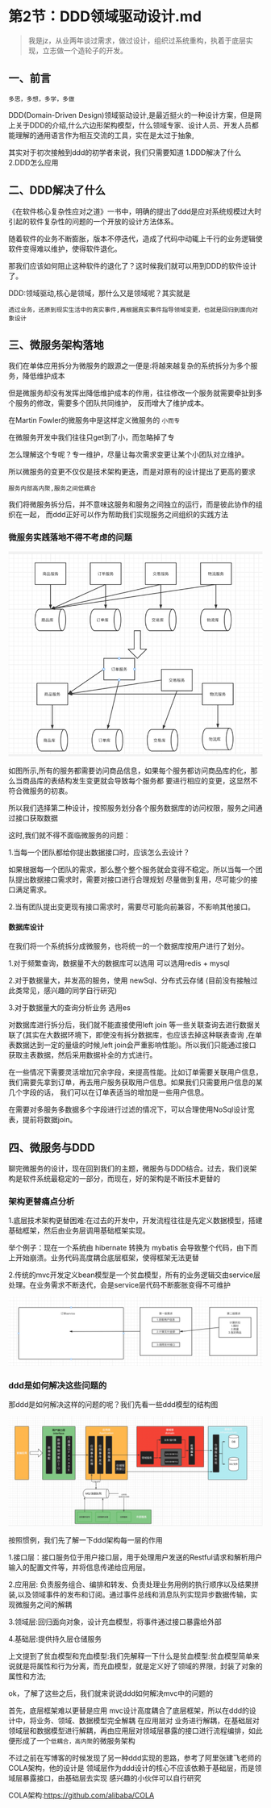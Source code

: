 # 第2节：DDD领域驱动设计.md
>我是jz，从业两年谈过需求，做过设计，组织过系统重构，执着于底层实现，立志做一个造轮子的开发。

## 一、前言
`多思，多想，多学，多做`

DDD(Domain-Driven Design)领域驱动设计,是最近挺火的一种设计方案，但是网上关于DDD的介绍,什么六边形架构模型，什么领域专家、设计人员、开发人员都能理解的通用语言作为相互交流的工具，实在是太过于抽象,

其实对于初次接触到ddd的初学者来说，我们只需要知道 1.DDD解决了什么 2.DDD怎么应用

## 二、DDD解决了什么

《在软件核心复杂性应对之道》一书中，明确的提出了ddd是应对系统规模过大时引起的软件复杂性的问题的一个开放的设计方法体系。

随着软件的业务不断膨胀，版本不停迭代，造成了代码中动辄上千行的业务逻辑使软件变得难以维护，使得软件退化。

那我们应该如何阻止这种软件的退化了？这时候我们就可以用到DDD的软件设计了。

DDD:领域驱动,核心是领域，那什么又是领域呢？其实就是

`透过业务，还原到现实生活中的真实事件,再根据真实事件指导领域变更，也就是回归到面向对象设计`


## 三、微服务架构落地

我们在单体应用拆分为微服务的跟源之一便是:将越来越复杂的系统拆分为多个服务，降低维护成本

但是微服务却没有发挥出降低维护成本的作用，往往修改一个服务就需要牵扯到多个服务的修改，需要多个团队共同维护，
反而增大了维护成本。

在Martin Fowler的微服务中是这样定义微服务的  `小而专`

在微服务开发中我们往往只get到了小，而忽略掉了专

怎么理解这个专呢？专一维护，尽量让每次需求变更让某个小团队对立维护。

所以微服务的变更不仅仅是技术架构更迭，而是对原有的设计提出了更高的要求

`服务内部高内聚,服务之间低耦合`

我们将微服务拆分后，并不意味这服务和服务之间独立的运行，而是彼此协作的组织在一起，
而ddd正好可以作为帮助我们实现服务之间组织的实践方法

### 微服务实践落地不得不考虑的问题

![img.png](../../assets/img/other/Chapter_2/微服务设计.png)

如图所示,所有的服务都需要访问商品信息，如果每个服务都访问商品库的化，那么当商品库的表结构发生变更就会导致每个服务都
要进行相应的变更，这显然不符合微服务的初衷。

所以我们选择第二种设计，按照服务划分各个服务数据库的访问权限，服务之间通过接口获取数据

这时,我们就不得不面临微服务的问题：

1.当每一个团队都给你提出数据接口时，应该怎么去设计？

如果根据每一个团队的需求，那么整个整个服务就会变得不稳定。所以当每一个团队提出数据接口需求时，需要对接口进行合理规划
尽量做到复用，尽可能少的接口满足需求。

2.当有团队提出变更现有接口需求时，需要尽可能向前兼容，不影响其他接口。

#### 数据库设计

在我们将一个系统拆分成微服务，也将统一的一个数据库按用户进行了划分。

1.对于频繁查询，数据量不大的数据库可以选用 可以选用redis + mysql

2.对于数据量大，并发高的服务，使用 newSql、分布式云存储 (目前没有接触过此类常见，感兴趣的同学自行研究)

3.对于数据量大的查询分析业务 选用es

对数据库进行拆分后，我们就不能直接使用left join 等一些关联查询去进行数据关联了(其实在大数据环境下，即使没有拆分数据库，也应该去掉这种联表查询
,在单表数据达到一定的量级的时候,left join会严重影响性能)。所以我们只能通过接口获取主表数据，然后采用数据补全的方式进行。

在一些情况下需要灵活增加冗余字段，来提高性能。比如订单需要关联用户信息，我们需要先拿到订单，再去用户服务获取用户信息。如果我们只需要用户信息的某几个字段的话，
我们可以在订单表适当的增加是一些用户信息。

在需要对多服务多数据多个字段进行过滤的情况下，可以合理使用NoSql设计宽表，提前将数据join。


## 四、微服务与DDD

聊完微服务的设计，现在回到我们的主题，微服务与DDD结合。过去，我们说架构是软件系统最稳定的一部分，而现在，好的架构是不断技术更替的

### 架构更替痛点分析

1.底层技术架构更替困难:在过去的开发中，开发流程往往是先定义数据模型，搭建基础框架，然后由业务层调用基础框架实现。

举个例子：现在一个系统由 hibernate 转换为 mybatis 会导致整个代码，由下而上开始崩溃。业务代码高度耦合底层框架，使得框架无法更替

2.传统的mvc开发定义bean模型是一个贫血模型，所有的业务逻辑交由service层处理。在业务需求不断迭代，会是service层代码不断膨胀变得不可维护

![img.png](../../assets/img/other/Chapter_2/传统mvcService处理.png)

### ddd是如何解决这些问题的

那ddd是如何解决这样的问题的呢？我们先看一些ddd模型的结构图

![img.png](../../assets/img/other/Chapter_2/DDD架构设计.png)

按照惯例，我们先了解一下ddd架构每一层的作用

1.接口层：接口服务位于用户接口层，用于处理用户发送的Restful请求和解析用户输入的配置文件等，并将信息传递给应用层。

2.应用层: 负责服务组合、编排和转发、负责处理业务用例的执行顺序以及结果拼装,以及领域事件的发布和订阅。通过事件总线和消息队列实现异步数据传输，实现微服务之间的解耦

3.领域层:回归面向对象，设计充血模型，将事件通过接口暴露给外部

4.基础层:提供持久层仓储服务

上文提到了贫血模型和充血模型:我们先解释一下什么是贫血模型:贫血模型简单来说就是将属性和行为分离，而充血模型，就是定义好了领域的界限，封装了对象的属性和方法;

ok，了解了这些之后，我们就来说说ddd如何解决mvc中的问题的

首先，底层框架难以更替是应用 mvc设计高度耦合了底层框架，所以在ddd的设计中，将业务、领域、数据模型完全解耦
在应用层对 业务进行解耦，在基础层对领域层和数据模型进行解耦，再由应用层对领域层暴露的接口进行流程编排，如此
便形成了一个`低耦合，高内聚`的微服务架构

不过之前在写博客的时候发现了另一种ddd实现的思路，参考了阿里张建飞老师的COLA架构，他的设计是 领域层作为ddd设计的核心不应该依赖于基础层，而是领域层暴露接口，由基础层去实现
感兴趣的小伙伴可以自行研究

COLA架构:https://github.com/alibaba/COLA